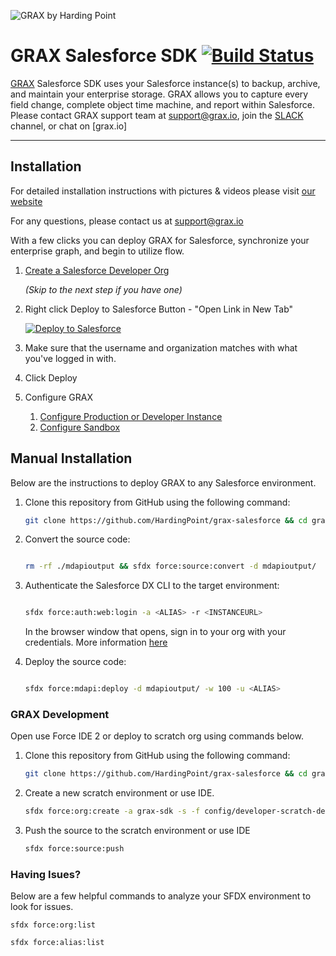 ![GRAX by Harding Point](https://static.wixstatic.com/media/fa96ca_4cb02045be8445468545da7de475da38~mv2.png/v1/fill/w_334,h_128,al_c,usm_0.66_1.00_0.01/fa96ca_4cb02045be8445468545da7de475da38~mv2.png)

# GRAX Salesforce SDK [![Build Status](https://travis-ci.org/HardingPoint/grax-salesforce.svg?branch=master)](https://travis-ci.org/HardingPoint/grax-salesforce)


[GRAX](https://www.grax.io/) Salesforce SDK uses your Salesforce instance(s) to backup, archive, and maintain your
enterprise storage. GRAX allows you to capture every field change, complete object time machine, and report within
Salesforce. Please contact GRAX support team at support@grax.io, join the [SLACK](https://join.slack.com/t/grax-engineering/shared_invite/enQtMzY2NDM5NzYyODY5LTE2Y2IyOGFkNmZlNzk3ZDBkNDA1NWI3NjZlOGZkODk5OTIzNjkxZjczZGM4YTI5NDA1OGVjMTU4NGM4ZmNiNTA)
channel, or chat on [grax.io]

---------------------------------------------------------------------------------------------------------
## Installation

For detailed installation instructions with pictures & videos please visit [our website](https://www.grax.io/try-now)

For any questions, please contact us at support@grax.io

With a few clicks you can deploy GRAX for Salesforce, synchronize your enterprise graph, and begin to utilize flow.

1. <a href="https://developer.salesforce.com/signup">Create a Salesforce Developer Org</a>
	
	<i>(Skip to the next step if you have one)</i>

1. Right click Deploy to Salesforce Button - "Open Link in New Tab"

    <a href="https://deploytosalesforce.herokuapp.com?owner=HardingPoint&repo=grax-salesforce">
	  <img alt="Deploy to Salesforce"
	       src="https://deploytosalesforce.herokuapp.com/resources/img/deploy-to-salesforce3.png">
	</a>
	
1. Make sure that the username and organization matches with what you've logged in with.

1. Click Deploy 

1. Configure GRAX

	1. <a href="https://login.salesforce.com/one/one.app#/n/GRAX_DEPLOY">Configure Production or Developer Instance</a>
	1. <a href="https://test.salesforce.com/one/one.app#/n/GRAX_DEPLOY">Configure Sandbox</a>


## Manual Installation

Below are the instructions to deploy GRAX to any Salesforce environment.

1. Clone this repository from GitHub using the following command:

    ```bash
    git clone https://github.com/HardingPoint/grax-salesforce && cd grax-salesforce
    ```

1. Convert the source code:

    ```bash

    rm -rf ./mdapioutput && sfdx force:source:convert -d mdapioutput/

    ```

1. Authenticate the Salesforce DX CLI to the target environment:

    ```bash

    sfdx force:auth:web:login -a <ALIAS> -r <INSTANCEURL>
   
    ```
    In the browser window that opens, sign in to your org with your credentials. More information [here](https://developer.salesforce.com/docs/atlas.en-us.sfdx_dev.meta/sfdx_dev/sfdx_dev_auth_web_flow.htm)

1. Deploy the source code:

    ```bash
    
    sfdx force:mdapi:deploy -d mdapioutput/ -w 100 -u <ALIAS>
    
    ```

### GRAX Development

Open use Force IDE 2 or deploy to scratch org using commands below.

1. Clone this repository from GitHub using the following command:

    ```bash
    git clone https://github.com/HardingPoint/grax-salesforce && cd grax-salesforce
     ```

1. Create a new scratch environment or use IDE.

    ```bash
    sfdx force:org:create -a grax-sdk -s -f config/developer-scratch-def.json
    ```

1. Push the source to the scratch environment or use IDE

    ```bash
    sfdx force:source:push
    ```    
    
### Having Isues? 
Below are a few helpful commands to analyze your SFDX environment to look for issues.


	sfdx force:org:list
	
	sfdx force:alias:list


